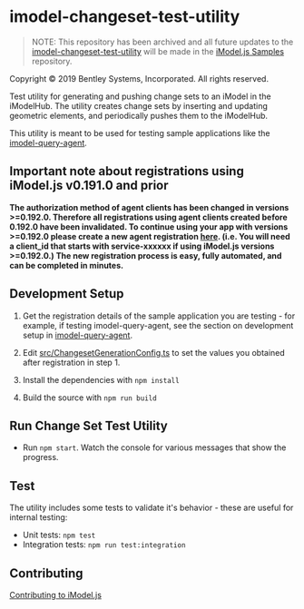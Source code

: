 # imodel-changeset-test-utility

> NOTE: This repository has been archived and all future updates to the [imodel-changeset-test-utility](https://github.com/imodeljs/imodeljs-samples/tree/master/tools/imodel-changeset-test-utility) will be made in the [iModel.js Samples](https://github.com/imodeljs/imodeljs-samples) repository.

Copyright © 2019 Bentley Systems, Incorporated. All rights reserved.

Test utility for generating and pushing change sets to an iModel in the iModelHub. The utility creates change sets by inserting and updating geometric elements, and periodically pushes them to the iModelHub.

This utility is meant to be used for testing sample applications like the [imodel-query-agent](https://github.com/imodeljs/imodel-query-agent).

## Important note about registrations using iModel.js v0.191.0 and prior

**The authorization method of agent clients has been changed in versions >=0.192.0. Therefore all registrations using agent clients created before 0.192.0 have been invalidated. To continue using your app with versions >=0.192.0 please create a new agent registration [here](https://imodeljs.github.io/iModelJs-docs-output/getting-started/registration-dashboard/). (i.e. You will need a client_id that starts with service-xxxxxx if using iModel.js versions >=0.192.0.) The new registration process is easy, fully automated, and can be completed in minutes.**

## Development Setup

1. Get the registration details of the sample application you are testing - for example, if testing imodel-query-agent, see the section on development setup in [imodel-query-agent](https://github.com/imodeljs/imodel-query-agent/blob/master/README.md).

2. Edit [src/ChangesetGenerationConfig.ts](./src/ChangesetGenerationConfig.ts) to set the values you obtained after registration in step 1.

3. Install the dependencies with `npm install`

4. Build the source with `npm run build`

## Run Change Set Test Utility

* Run `npm start`. Watch the console for various messages that show the progress.

## Test

The utility includes some tests to validate it's behavior - these are useful for internal testing:

* Unit tests: `npm test`
* Integration tests: `npm run test:integration`

## Contributing

[Contributing to iModel.js](https://github.com/imodeljs/imodeljs/blob/master/CONTRIBUTING.md)
